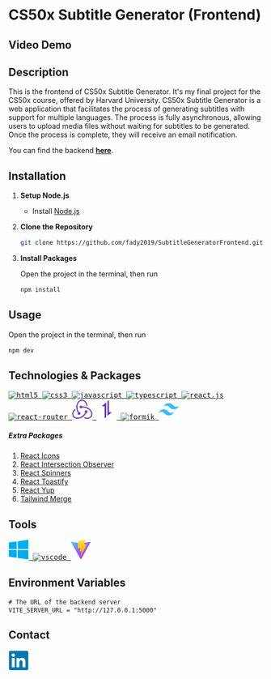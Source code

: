 # CS50x Subtitle Generator (Frontend)

## Video Demo

## Description

This is the frontend of CS50x Subtitle Generator. It's my final project for the CS50x course, offered by Harvard University. CS50x Subtitle Generator is a web application that facilitates the process of generating subtitles with support for multiple languages. The process is fully asynchronous, allowing users to upload media files without waiting for subtitles to be generated. Once the process is complete, they will receive an email notification.

You can find the backend [**here**](https://github.com/fady2019/SubtitleGeneratorBackend).

## Installation

1. **Setup Node.js**
    - Install [Node.js](https://nodejs.org/en/download/package-manager)
2. **Clone the Repository**
    ```bash
    git clone https://github.com/fady2019/SubtitleGeneratorFrontend.git
    ```
3. **Install Packages**

    Open the project in the terminal, then run

    ```bash
    npm install
    ```

## Usage

Open the project in the terminal, then run

```bash
npm dev
```

## Technologies & Packages

<section>
  <kbd title="HTML5">
    <a href="https://www.w3.org/html/" target="_blank" rel="noreferrer"> 
      <img src="https://www.vectorlogo.zone/logos/w3_html5/w3_html5-icon.svg" alt="html5" width="40" height="40"/>
    </a>
  </kbd>
  <kbd title="CSS3">
    <a href="https://www.w3schools.com/css/" target="_blank" rel="noreferrer"> 
      <img src="https://www.vectorlogo.zone/logos/w3_css/w3_css-icon.svg" alt="css3" width="40" height="40"/> 
    </a>
  </kbd>
  <kbd title="JavaScript">
    <a href="https://developer.mozilla.org/en-US/docs/Web/JavaScript" target="_blank" rel="noreferrer"> 
      <img src="https://www.vectorlogo.zone/logos/javascript/javascript-icon.svg" alt="javascript" width="40" height="40"/> 
    </a>
  </kbd>
    <kbd title="TypeScript">
    <a href="https://www.typescriptlang.org/" target="_blank" rel="noreferrer"> 
      <img src="https://www.vectorlogo.zone/logos/typescriptlang/typescriptlang-icon.svg" alt="typescript" width="40" height="40"/> 
    </a>
  </kbd>
  <kbd title="React.js">
    <a href="https://reactjs.org/" target="_blank" rel="noreferrer"> 
      <img src="https://www.vectorlogo.zone/logos/reactjs/reactjs-icon.svg" alt="react.js" width="40" height="40"/> 
    </a> 
  </kbd>
  <kbd title="React Router">
    <a href="https://reactrouter.com" target="_blank" rel="noreferrer"> 
      <img src="https://github.com/get-icon/geticon/blob/master/icons/react-router.svg" alt="react-router" width="40" height="40"/> 
    </a> 
  </kbd>
  <kbd title="Redux">
    <a href="https://redux.js.org" target="_blank" rel="noreferrer"> 
      <img src="https://raw.githubusercontent.com/devicons/devicon/master/icons/redux/redux-original.svg" alt="redux" width="40" height="40"/> 
    </a> 
  </kbd>
  <kbd title="Axios">
    <a href="https://axios-http.com" target="_blank" rel="noreferrer"> 
      <img src="https://github.com/devicons/devicon/blob/master/icons/axios/axios-plain.svg" alt="axios" width="40" height="40"/> 
    </a> 
  </kbd>
  <kbd title="Formik">
    <a href="https://formik.org/" target="_blank" rel="noreferrer"> 
      <img src="https://github.com/get-icon/geticon/blob/master/icons/formik.svg" alt="formik" width="40" height="40"/> 
    </a> 
  </kbd>
  <kbd title="TailwindCSS">
    <a href="https://tailwindcss.com/docs/guides/vite" target="_blank" rel="noreferrer"> 
      <img src="https://github.com/devicons/devicon/blob/master/icons/tailwindcss/tailwindcss-original.svg" alt="tailwindcss" width="40" height="40"/> 
    </a> 
  </kbd>
</section>

##### Extra Packages

1. [React Icons](https://react-icons.github.io/react-icons/)
2. [React Intersection Observer](https://www.npmjs.com/package/react-intersection-observer)
3. [React Spinners](https://www.npmjs.com/package/react-spinners)
4. [React Toastify](https://www.npmjs.com/package/react-toastify)
5. [React Yup](https://www.npmjs.com/package/yup)
6. [Tailwind Merge](https://www.npmjs.com/package/tailwind-merge)

## Tools

<section>
  <kbd title="Windows">
    <a href="https://www.microsoft.com/en-us/windows" target="_blank" rel="noreferrer"> 
      <img src="https://github.com/devicons/devicon/blob/master/icons/windows8/windows8-original.svg" alt="windows" width="40" height="40"/> 
    </a>
  </kbd>
  <kbd title="Visual Studio Code">
    <a href="https://code.visualstudio.com/" target="_blank" rel="noreferrer"> 
      <img src="https://www.vectorlogo.zone/logos/visualstudio_code/visualstudio_code-icon.svg" alt="vscode" width="40" height="40"/> 
    </a>
  </kbd>
  <kbd title="Vite">
    <a href="https://vite.dev/guide/" target="_blank" rel="noreferrer"> 
      <img src="https://github.com/devicons/devicon/blob/master/icons/vitejs/vitejs-original.svg" alt="vite" width="40" height="40"/> 
    </a> 
  </kbd>
</section>

## Environment Variables

```.env
# The URL of the backend server
VITE_SERVER_URL = "http://127.0.0.1:5000"
```

## Contact

<section>
  <kbd title="Fady's LinkedIn">
    <a href="https://www.linkedin.com/in/fadygoher/" target="_blank" rel="noreferrer"> 
      <img src="https://github.com/devicons/devicon/blob/master/icons/linkedin/linkedin-original.svg" alt="Fady's LinkedIn" width="40" height="40"/>
    </a>  
  </kbd>
</section>
